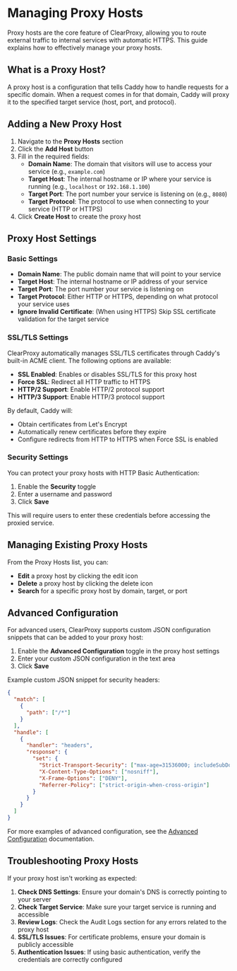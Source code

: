 # Managing Proxy Hosts

Proxy hosts are the core feature of ClearProxy, allowing you to route external traffic to internal services with automatic HTTPS. This guide explains how to effectively manage your proxy hosts.

## What is a Proxy Host?

A proxy host is a configuration that tells Caddy how to handle requests for a specific domain. When a request comes in for that domain, Caddy will proxy it to the specified target service (host, port, and protocol).

## Adding a New Proxy Host

1. Navigate to the **Proxy Hosts** section
2. Click the **Add Host** button
3. Fill in the required fields:
   - **Domain Name**: The domain that visitors will use to access your service (e.g., `example.com`)
   - **Target Host**: The internal hostname or IP where your service is running (e.g., `localhost` or `192.168.1.100`)
   - **Target Port**: The port number your service is listening on (e.g., `8080`)
   - **Target Protocol**: The protocol to use when connecting to your service (HTTP or HTTPS)
4. Click **Create Host** to create the proxy host

## Proxy Host Settings

### Basic Settings

- **Domain Name**: The public domain name that will point to your service
- **Target Host**: The internal hostname or IP address of your service
- **Target Port**: The port number your service is listening on
- **Target Protocol**: Either HTTP or HTTPS, depending on what protocol your service uses
- **Ignore Invalid Certificate**: (When using HTTPS) Skip SSL certificate validation for the target service

### SSL/TLS Settings

ClearProxy automatically manages SSL/TLS certificates through Caddy's built-in ACME client. The following options are available:

- **SSL Enabled**: Enables or disables SSL/TLS for this proxy host
- **Force SSL**: Redirect all HTTP traffic to HTTPS
- **HTTP/2 Support**: Enable HTTP/2 protocol support
- **HTTP/3 Support**: Enable HTTP/3 protocol support

By default, Caddy will:

- Obtain certificates from Let's Encrypt
- Automatically renew certificates before they expire
- Configure redirects from HTTP to HTTPS when Force SSL is enabled

### Security Settings

You can protect your proxy hosts with HTTP Basic Authentication:

1. Enable the **Security** toggle
2. Enter a username and password
3. Click **Save**

This will require users to enter these credentials before accessing the proxied service.

## Managing Existing Proxy Hosts

From the Proxy Hosts list, you can:

- **Edit** a proxy host by clicking the edit icon
- **Delete** a proxy host by clicking the delete icon
- **Search** for a specific proxy host by domain, target, or port

## Advanced Configuration

For advanced users, ClearProxy supports custom JSON configuration snippets that can be added to your proxy host:

1. Enable the **Advanced Configuration** toggle in the proxy host settings
2. Enter your custom JSON configuration in the text area
3. Click **Save**

Example custom JSON snippet for security headers:

```json
{
  "match": [
    {
      "path": ["/*"]
    }
  ],
  "handle": [
    {
      "handler": "headers",
      "response": {
        "set": {
          "Strict-Transport-Security": ["max-age=31536000; includeSubDomains; preload"],
          "X-Content-Type-Options": ["nosniff"],
          "X-Frame-Options": ["DENY"],
          "Referrer-Policy": ["strict-origin-when-cross-origin"]
        }
      }
    }
  ]
}
```

For more examples of advanced configuration, see the [Advanced Configuration](./advanced-configuration.md) documentation.

## Troubleshooting Proxy Hosts

If your proxy host isn't working as expected:

1. **Check DNS Settings**: Ensure your domain's DNS is correctly pointing to your server
2. **Check Target Service**: Make sure your target service is running and accessible
3. **Review Logs**: Check the Audit Logs section for any errors related to the proxy host
4. **SSL/TLS Issues**: For certificate problems, ensure your domain is publicly accessible
5. **Authentication Issues**: If using basic authentication, verify the credentials are correctly configured
